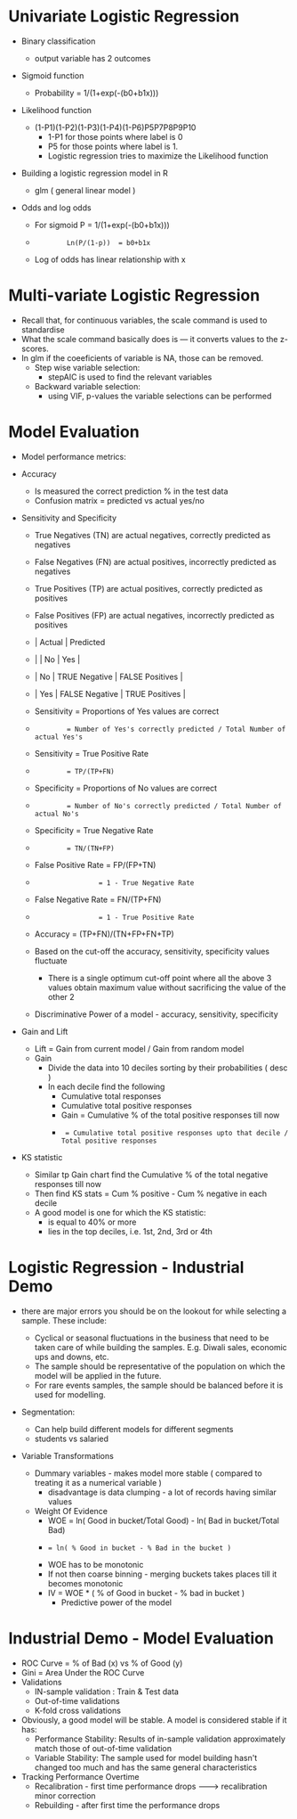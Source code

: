 # Univariate Logistic Regression

  - Binary classification
    - output variable has 2 outcomes

  - Sigmoid function
    - Probability = 1/(1+exp(-(b0+b1x)))

  - Likelihood function
    - (1-P1)(1-P2)(1-P3)(1-P4)(1-P6)P5P7P8P9P10
      - 1-P1 for those points where label is 0
      - P5 for those points where label is 1.
      - Logistic regression tries to maximize the Likelihood function

  - Building a logistic regression model in R
    - glm ( general linear model )

  - Odds and log odds
    - For sigmoid P = 1/(1+exp(-(b0+b1x)))
    -             Ln(P/(1-p))  = b0+b1x
    - Log of odds has linear relationship with x

# Multi-variate Logistic Regression

  - Recall that, for continuous variables, the scale command is used to standardise 
  - What the scale command basically does is — it converts values to the z-scores.
  - In glm if the coeeficients of variable is NA, those can be removed.
    - Step wise variable selection: 
      - stepAIC is used to find the relevant variables
    - Backward variable selection:
      - using VIF, p-values the variable selections can be performed
    
# Model Evaluation

  - Model performance metrics:
  - Accuracy
    - Is measured the correct prediction % in the test data
    - Confusion matrix = predicted vs actual yes/no

  - Sensitivity and Specificity

    - True Negatives (TN) are actual negatives, correctly predicted as negatives
    - False Negatives (FN) are actual positives, incorrectly predicted as negatives
    - True Positives (TP) are actual positives, correctly predicted as positives
    - False Positives (FP) are actual negatives, incorrectly predicted as positives
    -  | Actual      | Predicted
    -  |             |   No           |     Yes         |
    -  | No          | TRUE Negative  | FALSE Positives |      
    -  | Yes         | FALSE Negative | TRUE Positives  |
      
    - Sensitivity = Proportions of Yes values are correct
    -             = Number of Yes's correctly predicted / Total Number of actual Yes's
    - Sensitivity = True Positive Rate
    -             = TP/(TP+FN)
    - Specificity = Proportions of No values are correct
    -             = Number of No's correctly predicted / Total Number of actual No's      
    - Specificity = True Negative Rate
    -             = TN/(TN+FP)
    - False Positive Rate = FP/(FP+TN)
    -                     = 1 - True Negative Rate
    - False Negative Rate = FN/(TP+FN)
    -                     = 1 - True Positive Rate
    - Accuracy = (TP+FN)/(TN+FP+FN+TP)
    
    - Based on the cut-off the accuracy, sensitivity, specificity values fluctuate 
      - There is a single optimum cut-off point where all the above 3 values obtain maximum value without sacrificing the value of the other 2
  
    - Discriminative Power of a model - accuracy, sensitivity, specificity
    
  - Gain and Lift
    - Lift = Gain from current model / Gain from random model
    - Gain
      - Divide the data into 10 deciles sorting by their probabilities ( desc )
      - In each decile find the following
        - Cumulative total responses
        - Cumulative total positive responses
        - Gain = Cumulative % of the total positive responses till now 
        -      = Cumulative total positive responses upto that decile / Total positive responses

  - KS statistic 
    - Similar tp Gain chart find the Cumulative % of the total negative responses till now
    - Then find KS stats = Cum % positive - Cum % negative in each decile
    - A good model is one for which the KS statistic:
      - is equal to 40% or more
      - lies in the top deciles, i.e. 1st, 2nd, 3rd or 4th

# Logistic Regression - Industrial Demo

  - there are major errors you should be on the lookout for while selecting a sample. These include: 
    - Cyclical or seasonal fluctuations in the business that need to be taken care of while building the samples. E.g. Diwali sales, economic ups and downs, etc.
    - The sample should be representative of the population on which the model will be applied in the future.
    - For rare events samples, the sample should be balanced before it is used for modelling.
    
  - Segmentation:
    - Can help build different models for different segments
    - students vs salaried
    
  - Variable Transformations
    - Dummary variables - makes model more stable ( compared to treating it as a numerical variable )
      - disadvantage is data clumping - a lot of records having similar values
    - Weight Of Evidence
      - WOE = ln( Good in bucket/Total Good) - ln( Bad in bucket/Total Bad)
      -     = ln( % Good in bucket - % Bad in the bucket )
      - WOE has to be monotonic
      - If not then coarse binning - merging buckets takes places till it becomes monotonic
      - IV = WOE * ( % of Good in bucket - % bad in bucket )
        - Predictive power of the model
      
# Industrial Demo - Model Evaluation

  - ROC Curve = % of Bad (x) vs % of Good (y)
  - Gini = Area Under the ROC Curve 
  - Validations
    - IN-sample validation : Train & Test data
    - Out-of-time validations
    - K-fold cross validations
  - Obviously, a good model will be stable. A model is considered stable if it has:
    - Performance Stability: Results of in-sample validation approximately match those of out-of-time validation
    - Variable Stability: The sample used for model building hasn't changed too much and has the same general characteristics
  - Tracking Performance Overtime
    - Recalibration - first time performance drops ---> recalibration minor correction
    - Rebuilding - after first time the performance drops
